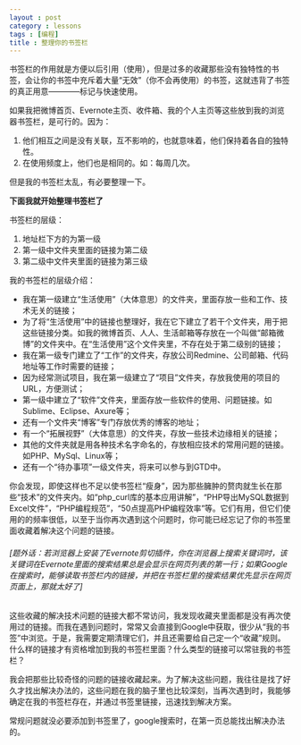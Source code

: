 ```yaml
---
layout : post
category : lessons
tags : [编程]
title : 整理你的书签栏
---
```



书签栏的作用就是方便以后引用（使用），但是过多的收藏那些没有独特性的书签，会让你的书签中充斥着大量“无效”（你不会再使用）的书签，这就违背了书签的真正用意————标记与快速使用。

如果我把微博首页、Evernote主页、收件箱、我的个人主页等这些放到我的浏览器书签栏，是可行的。因为：

1. 他们相互之间是没有关联，互不影响的，也就意味着，他们保持着各自的独特性。
2. 在使用频度上，他们也是相同的。如：每周几次。

但是我的书签栏太乱，有必要整理一下。

__下面我就开始整理书签栏了__

书签栏的层级：

1. 地址栏下方的为第一级
2. 第一级中文件夹里面的链接为第二级
3. 第二级中文件夹里面的链接为第三级

我的书签栏的层级介绍：

* 我在第一级建立“生活使用”（大体意思）的文件夹，里面存放一些和工作、技术无关的链接；
* 为了将“生活使用”中的链接也整理好，我在它下建立了若干个文件夹，用于把这些链接分类。如我的微博首页、人人、生活邮箱等存放在一个叫做“邮箱微博”的文件夹中。在“生活使用”这个文件夹里，不存在处于第二级别的链接；
* 我在第一级专门建立了“工作”的文件夹，存放公司Redmine、公司邮箱、代码地址等工作时需要的链接；
* 因为经常测试项目，我在第一级建立了“项目”文件夹，存放我使用的项目的URL，方便测试；
* 第一级中建立了“软件”文件夹，里面存放一些软件的使用、问题链接。如Sublime、Eclipse、Axure等；
* 还有一个文件夹“博客”专门存放优秀的博客的地址；
* 有一个“拓展视野”（大体意思）的文件夹，存放一些技术边缘相关的链接；
* 其他的文件夹就是用各种技术名字命名的，存放相应技术的常用问题的链接。如PHP、MySql、Linux等；
* 还有一个“待办事项”一级文件夹，将来可以参与到GTD中。

你会发现，即使这样也不足以使书签栏“瘦身”，因为那些臃肿的赘肉就生长在那些“技术”的文件夹内。如“php_curl库的基本应用讲解”，“PHP导出MySQL数据到Excel文件”，“PHP编程规范”，“50点提高PHP编程效率”等。它们有用，但它们使用的的频率很低，以至于当你再次遇到这个问题时，你可能已经忘记了你的书签里面收藏着解决这个问题的链接。

###### [题外话：若浏览器上安装了Evernote剪切插件，你在浏览器上搜索关键词时，该关键词在Evernote里面的搜索结果总是会显示在网页列表的第一行；如果Google在搜索时，能够读取书签栏内的链接，并把在书签栏里的搜索结果优先显示在网页页面上，那就太好了]

这些收藏的解决技术问题的链接大都不常访问，我发现收藏夹里面都是没有再次使用过的链接。而我在遇到问题时，常常又会直接到Google中获取，很少从“我的书签”中浏览。于是，我需要定期清理它们，并且还需要给自己定一个“收藏”规则。什么样的链接才有资格增加到我的书签栏里面？什么类型的链接可以常驻我的书签栏？

我会把那些比较奇怪的问题的链接收藏起来。为了解决这些问题，我往往是找了好久才找出解决办法的，这些问题在我的脑子里也比较深刻，当再次遇到时，我能够确定在我的书签栏存在，并通过书签里链接，迅速找到解决方案。

常规问题就没必要添加到书签里了，google搜索时，在第一页总能找出解决办法的。
